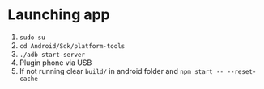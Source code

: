 # Launching app
1. `sudo su`
2. `cd Android/Sdk/platform-tools`
3. `./adb start-server`
4. Plugin phone via USB
5. If not running clear `build/` in android folder and `npm start -- --reset-cache`